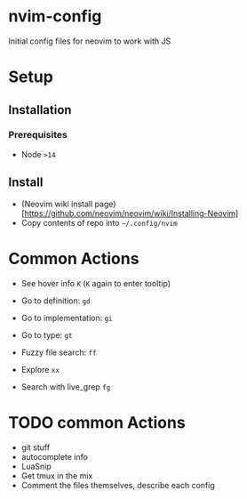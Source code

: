 # nvim-config
Initial config files for neovim to work with JS 

# Setup
## Installation
### Prerequisites
* Node `>14`
## Install
* (Neovim wiki install page)[https://github.com/neovim/neovim/wiki/Installing-Neovim]
* Copy contents of repo into `~/.config/nvim`
# Common Actions
* See hover info `K` (`K` again to enter tooltip)
* Go to definition: `gd`
* Go to implementation: `gi`
* Go to type: `gt`

* Fuzzy file search: `ff`
* Explore `xx`
* Search with live_grep `fg`

# TODO common Actions
* git stuff
* autocomplete info
* LuaSnip
* Get tmux in the mix
* Comment the files themselves, describe each config
